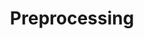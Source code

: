 ---
types: "word"

title: "Preprocessing"

categories: ['']

tags: ['Preprocessing']

arabic: 'تجهيز ابتدائي'
arabic2: 'المعالجة المسبقة'

arexps: []

enwords: ['Preprocessing']

enexps: []

arlexicons: 'ج'
arlexicons2: 'ع'

enlexicons: 'P'

authors: ['Ruqayya Roshdy']

translators: ['']

citations: 'تطبيقات أساسية في المعالجة الآلية للغة العربية'

sources: 'مركز الملك عبدالله بن عبدالعزيز الدولي لخدمة اللغة العربية'

word: "true"

slug: ""
---